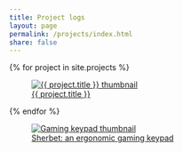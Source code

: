 ```yaml
---
title: Project logs
layout: page
permalink: /projects/index.html
share: false
---
```

<div class="project-list">
{% for project in site.projects %}
<article>
<a href="{{ site.baseurl }}{{ project.url }}">
<figure>
  <div class="thumb-wrap">
  <img src="{{site.baseurl}}/images/{{ project.image.thumb }}" alt="{{ project.title }} thumbnail" />
  </div>
  <figcaption>{{ project.title }}</figcaption>
</figure>
</a>
</article>
{% endfor %}

<article>
<a href="{{ site.baseurl}}{% post_url 2019-05-29-sherbet-an-ergonomic-keypad %}">
<figure>
  <div class="thumb-wrap">
  <img src="{{site.baseurl}}/images/post/2019/keypad/thumb.jpg" alt="Gaming keypad thumbnail" />
  </div>
  <figcaption>Sherbet: an ergonomic gaming keypad</figcaption>
</figure>
</a>
</article>

</div>